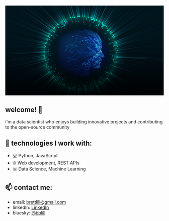 ![Header Image](https://github.com/myreprise/myreprise/blob/main/ds_cover.jpg)

## welcome! 👋

i'm a data scientist who enjoys building innovative projects and contributing to the open-source community

## 🚀 technologies I work with:
- 💻 Python, JavaScript
- 🌐 Web development, REST APIs
- 📊 Data Science, Machine Learning

## 📫 contact me:
- email: brettlill@gmail.com
- linkedIn: [LinkedIn](https://www.linkedin.com/in/bblill/)
- bluesky: [@bblill](https://bsky.app/profile/bblill.bsky.social)

